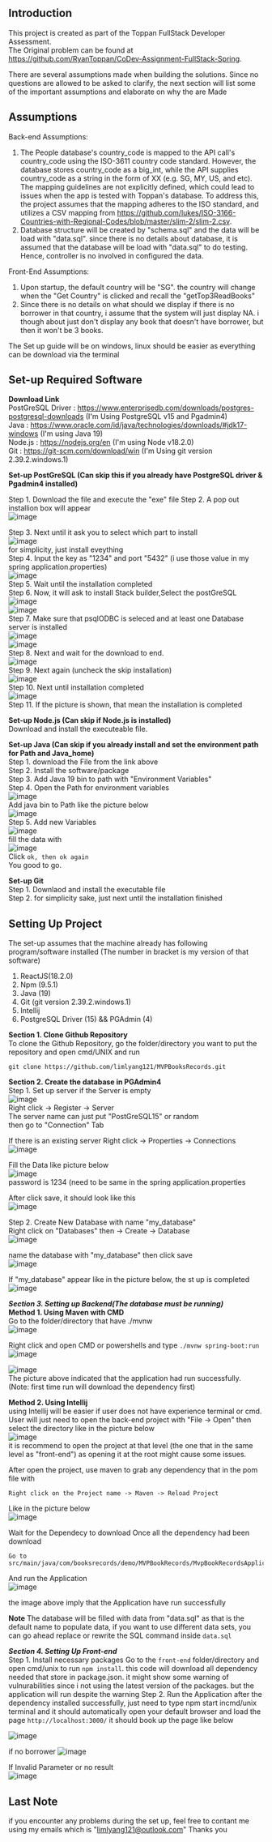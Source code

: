 Introduction
-------------------
This project is created as part of the Toppan FullStack Developer Assessment.  
The Original problem can be found at https://github.com/RyanToppan/CoDev-Assignment-FullStack-Spring.  

There are several assumptions made when building the solutions. Since no questions are allowed to be asked to clarify, the next section will list some of the important assumptions and elaborate on why the are Made  

Assumptions
-------------------
Back-end Assumptions:  
1. The People database's country_code is mapped to the API call's country_code using the ISO-3611 country code standard. However, the database stores country_code as a big_int, while the API supplies country_code as a string in the form of XX (e.g. SG, MY, US, and etc). The mapping guidelines are not explicitly defined, which could lead to issues when the app is tested with Toppan's database. To address this, the project assumes that the mapping adheres to the ISO standard, and utilizes a CSV mapping from https://github.com/lukes/ISO-3166-Countries-with-Regional-Codes/blob/master/slim-2/slim-2.csv.  
2. Database structure will be created  by "schema.sql" and the data will be load with "data.sql". since there is no details about database, it is assumed that the database will be load with "data.sql" to do testing. Hence, controller is no involved in configured the data.  

  

Front-End Assumptions:  
1. Upon startup, the default country will be "SG". the country will change when the "Get Country" is clicked and recall the "getTop3ReadBooks"
2. Since there is no details on what should we display if there is no borrower in that country, i assume that the system will just display NA. i though about just don't display any book that doesn't have borrower, but then it won't be 3 books.

   
The Set up guide will be on windows, linux should be easier as everything can be download via the terminal  

Set-up Required Software
-------------------

**Download Link**  
PostGreSQL Driver : https://www.enterprisedb.com/downloads/postgres-postgresql-downloads  (I'm Using PostgreSQL v15 and Pgadmin4)  
Java : https://www.oracle.com/id/java/technologies/downloads/#jdk17-windows  (I'm using Java 19)  
Node.js : https://nodejs.org/en  (I'm using Node v18.2.0)  
Git : https://git-scm.com/download/win  (I'm Using git version 2.39.2.windows.1)  

**Set-up PostGreSQL (Can skip this if you already have PostgreSQL driver & Pgadmin4 installed)**

Step 1. Download the file and execute the "exe" file
Step 2. A pop out installion box will appear  
![image](https://user-images.githubusercontent.com/103249985/230619005-05b77d99-6b81-411a-b26b-6c91ffcedbfb.png)  

Step 3. Next until it ask you to select which part to install  
![image](https://user-images.githubusercontent.com/103249985/230619145-d5f092a7-6ca9-42ef-b358-95ba6d96fcd0.png)  
for simplicity, just install eveything  
Step 4. Input the key as "1234" and port "5432" (i use those value in my spring application.properties)   
![image](https://user-images.githubusercontent.com/103249985/230619424-57b03c9d-0875-4168-9bd2-c73e15e0afb3.png)  
Step 5. Wait until the installation completed  
Step 6. Now, it will ask to install Stack builder,Select the postGreSQL  
![image](https://user-images.githubusercontent.com/103249985/230620241-f33384d2-d86d-4c1b-854b-ff9e7f49ac8d.png)  
![image](https://user-images.githubusercontent.com/103249985/230620337-7c0fc271-13c8-4a84-ad70-9e3f02b8bcc9.png)  
Step 7. Make sure that psqlODBC is seleced and at least one Database server is installed  
![image](https://user-images.githubusercontent.com/103249985/230620560-dea1018f-136f-4aed-a047-462d9a02c441.png)  
![image](https://user-images.githubusercontent.com/103249985/230620646-8b370cf2-d471-41b4-a0ef-861438e64fc3.png)  
Step 8. Next and wait for the download to end.   
![image](https://user-images.githubusercontent.com/103249985/230620807-b87e64c9-e9a5-4c34-abda-39a2cd10306a.png)  
Step 9. Next again (uncheck the skip installation)  
![image](https://user-images.githubusercontent.com/103249985/230620915-321887da-afc6-4d5f-a3ac-cec8b43f52cb.png)  
Step 10. Next until installation completed  
![image](https://user-images.githubusercontent.com/103249985/230621038-cba48ebb-7904-4d6a-ac04-c22c6aee5251.png)  
Step 11. If the picture is shown, that mean the installation is completed


**Set-up Node.js (Can skip if Node.js is installed)**    
Download and install the executeable file.  


**Set-up Java (Can skip if you already install and set the environment path for Path and Java_home)**  
Step 1. download the File from the link above  
Step 2. Install  the software/package  
Step 3. Add Java 19 bin to path with "Environment Variables"  
Step 4. Open the Path for environment variables  
![image](https://user-images.githubusercontent.com/103249985/230558437-f948876a-9288-49e7-8e46-353d576cf6aa.png)  
Add java bin to Path like the picture below  
![image](https://user-images.githubusercontent.com/103249985/230558483-9e04c129-5fac-425e-8721-893bacc86f4d.png)  
Step 5. Add new Variables  
![image](https://user-images.githubusercontent.com/103249985/230558654-fb6d36a3-a22a-46e6-8c9e-b36e4e682a0a.png)  
fill the data with  
![image](https://user-images.githubusercontent.com/103249985/230558727-1b3045e4-84bf-4971-b85c-fd03b9bc0848.png)  
Click ```ok, then ok again ```  
You good to go.  


**Set-up Git**  
Step 1. Downlaod and install the executable file  
Step 2. for simplicity sake, just next until the installation finished  




Setting Up Project
-------------------
The set-up assumes that the machine already has following program/software installed (The number in bracket is my version of that software)
1. ReactJS(18.2.0)
2. Npm (9.5.1)
3. Java (19)
4. Git (git version 2.39.2.windows.1)
5. Intellij 
6. PostgreSQL Driver (15) && PGAdmin (4) 

**Section 1. Clone Github Repository**  
To clone the Github Repository, go the folder/directory you want to put the repository and open cmd/UNIX and run
```
git clone https://github.com/limlyang121/MVPBooksRecords.git
```

**Section 2. Create the database in PGAdmin4**  
Step 1. Set up server 
if the Server is empty    
![image](https://user-images.githubusercontent.com/103249985/230542497-408daff3-4f10-474f-a759-452bd2dc1383.png)  
Right click -> Register -> Server  
The server name can just put "PostGreSQL15" or random  
then go to "Connection" Tab  

If there is an existing server
Right click -> Properties -> Connections  
![image](https://user-images.githubusercontent.com/103249985/230543665-57b46366-7e16-4f62-90ad-a1b3851b6f26.png)  

Fill the Data like picture below  
![image](https://user-images.githubusercontent.com/103249985/230542922-07a98f5a-c002-4b93-bbfd-f9fd40d691c5.png)  
password is 1234 (need to be same in the spring application.properties  

After click save, it should look like this  
![image](https://user-images.githubusercontent.com/103249985/230543924-cec76fbb-e696-4f11-ba5d-18e0c571611e.png)  

Step 2. Create New Database with name "my_database"  
Right click on "Databases" then -> Create -> Database  
![image](https://user-images.githubusercontent.com/103249985/230544082-8fd8090d-f111-4137-8366-067fdb982b03.png)  


name the database with "my_database" then click save  
![image](https://user-images.githubusercontent.com/103249985/230544144-c5a73a02-101d-468a-97e1-b633b7aeaaca.png)  


If "my_database" appear like in the picture below, the st up is completed  
![image](https://user-images.githubusercontent.com/103249985/230544187-d125a09a-35e3-48e4-9d78-b6e4060879ab.png)  

***Section 3. Setting up Backend(The database must be running)***  
**Method 1. Using Maven with CMD**   
Go to the folder/directory that have ./mvnw  
![image](https://user-images.githubusercontent.com/103249985/230546572-9130997c-0775-4716-adf0-142cb545bb6e.png)  

Right click and open CMD or powershells
and type ```./mvnw spring-boot:run```  
![image](https://user-images.githubusercontent.com/103249985/230546919-2d5af278-e267-4c67-94c3-6c0dd84db5bb.png)  

![image](https://user-images.githubusercontent.com/103249985/230546978-91141236-f576-49d2-9943-a8a1dbcccaeb.png)  
The picture above indicated that the application had run successfully.
(Note: first time run will download the dependency first)   

**Method 2. Using Intellij**  
using Intellij will be easier if user does not have experience terminal or cmd.   
User will just need to open the back-end project with "File -> Open" then select the directory like in the picture below  
![image](https://user-images.githubusercontent.com/103249985/230545050-00e1aa2e-8600-4ae6-a143-2884456ceaba.png)  
it is recommend to open the project at that level (the one that in the same level as "front-end") as opening it at the root might cause some issues.

After open the project, use maven to grab any dependency that in the pom file with  
```
Right click on the Project name -> Maven -> Reload Project
``` 
Like in the picture below  
![image](https://user-images.githubusercontent.com/103249985/230545541-9bcbb6cb-1eb7-4f0f-8c87-d9c0e2eda81b.png)  

Wait for the Dependecy to download
Once all the dependency had been download
```
Go to src/main/java/com/booksrecords/demo/MVPBookRecords/MvpBookRecordsApplication.java
```
And run the Application  
![image](https://user-images.githubusercontent.com/103249985/230546266-4a0a3d10-3434-4fdf-a1eb-14006b1b1db4.png)  

the image above imply that the Application have run successfully   


**Note**
The database will be filled with data from "data.sql" as that is the default name to populate data, if you want to use different data sets, you can go ahead replace or rewrite the SQL command inside ```data.sql```
  

***Section 4. Setting Up Front-end***  
Step 1. Install necessary packages
Go to the ```front-end``` folder/directory and open cmd/unix to run ```npm install```. this code will download all dependency needed that store in package.json. it might show some warning of vulnurabilities since i not using the latest version of the packages. but the application will run despite the warning
Step 2. Run the Application
after the dependency installed successfully, just need to type npm start incmd/unix terminal and it should automatically open your default browser and load the page ```http://localhost:3000/```
it should book up the page like below  

![image](https://user-images.githubusercontent.com/103249985/230548072-32a862b8-f485-498d-ba97-18d0460eb654.png)

if no borrower
![image](https://user-images.githubusercontent.com/103249985/230548121-ea32a922-6915-4b4b-b7e9-fe04f31e246e.png)  

If Invalid Parameter or no result  
![image](https://user-images.githubusercontent.com/103249985/230623799-61e8b79e-fafd-4c4b-86e7-26e2e798fff5.png)  



Last Note
-------------------
if you encounter any problems during the set up, feel free to contant me using my emails which is "limlyang121@outlook.com"
Thanks you









